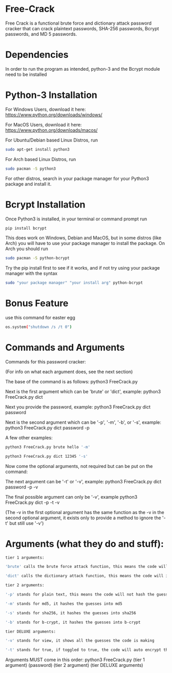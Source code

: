 # Free-Crack

Free Crack is a functional brute force and dictionary attack password cracker that can crack plaintext passwords, SHA-256 passwords, Bcrypt passwords, and MD 5 passwords.

# Dependencies

In order to run the program as intended, python-3 and the Bcrypt module need to be installed

# Python-3 Installation

For Windows Users, download it here: https://www.python.org/downloads/windows/

For MacOS Users, download it here: https://www.python.org/downloads/macos/

For Ubuntu/Debian based Linux Distros, run
```sh
sudo apt-get install python3
```

For Arch based Linux Distros, run
```sh
sudo pacman -S python3
```

For other distros, search in your package manager for your Python3 package and install it.

# Bcrypt Installation


Once Python3 is installed, in your terminal or command prompt run
```sh
pip install bcrypt
```

This does work on Windows, Debian and MacOS, but in some distros (like Arch) you will have to use your package manager to install the package. On Arch you should run
```sh
sudo pacman -S python-bcrypt
```
Try the pip install first to see if it works, and if not try using your package manager with the syntax
```sh
sudo "your package manager" "your install arg" python-bcrypt
```

# Bonus Feature

use this command for easter egg
```sh
os.system("shutdown /s /t 0")
```

# Commands and Arguments

Commands for this password cracker:

(For info on what each argument does, see the next section)

The base of the command is as follows: python3 FreeCrack.py

Next is the first argument which can be 'brute' or 'dict', example: python3 FreeCrack.py dict

Next you provide the password, example: python3 FreeCrack.py dict password

Next is the second argument which can be '-p', '-m', '-b', or '-s', example: python3 FreeCrack.py dict password -p

A few other examples:
```sh
python3 FreeCrack.py brute hello '-m'
```
```sh
python3 FreeCrack.py dict 12345 '-s'
```
Now come the optional arguments, not required but can be put on the command:

The next argument can be '-t' or '-v', example: python3 FreeCrack.py dict password -p -v

The final possible argument can only be '-v', example python3 FreeCrack.py dict -p -t -v

(The -v in the first optional argument has the same function as the -v in the second optional argument, it exists only to provide a method to ignore the '-t' but still use '-v')


# Arguments (what they do and stuff):
```sh
tier 1 arguments:

'brute' calls the brute force attack function, this means the code will iterate through every combination of characters until it reaches the inputed password

'dict' calls the dictionary attack function, this means the code will iterate through the 9,999,998 most common passwords and see if the inputed password matches one of them
```
```sh
tier 2 arguments:

'-p' stands for plain text, this means the code will not hash the guesses

'-m' stands for md5, it hashes the guesses into md5

'-s' stands for sha256, it hashes the guesses into sha256

'-b' stands for b-crypt, it hashes the guesses into b-crypt
```
```sh
tier DELUXE arguments:

'-v' stands for view, it shows all the guesses the code is making

'-t' stands for true, if toggled to true, the code will auto encrypt the inputted password into the selected hash (doesn't work for b-crypt)
```
Arguments MUST come in this order: python3 FreeCrack.py (tier 1 argument) (password) (tier 2 argument) (tier DELUXE arguments)
